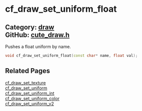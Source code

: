 [//]: # (This file is automatically generated by Cute Framework's docs parser.)
[//]: # (Do not edit this file by hand!)
[//]: # (See: https://github.com/RandyGaul/cute_framework/blob/master/samples/docs_parser.cpp)
[](../header.md ':include')

# cf_draw_set_uniform_float

Category: [draw](/api_reference?id=draw)  
GitHub: [cute_draw.h](https://github.com/RandyGaul/cute_framework/blob/master/include/cute_draw.h)  
---

Pushes a float uniform by name.

```cpp
void cf_draw_set_uniform_float(const char* name, float val);
```

## Related Pages

[cf_draw_set_texture](/draw/cf_draw_set_texture.md)  
[cf_draw_set_uniform](/draw/cf_draw_set_uniform.md)  
[cf_draw_set_uniform_int](/draw/cf_draw_set_uniform_int.md)  
[cf_draw_set_uniform_color](/draw/cf_draw_set_uniform_color.md)  
[cf_draw_set_uniform_v2](/draw/cf_draw_set_uniform_v2.md)  
